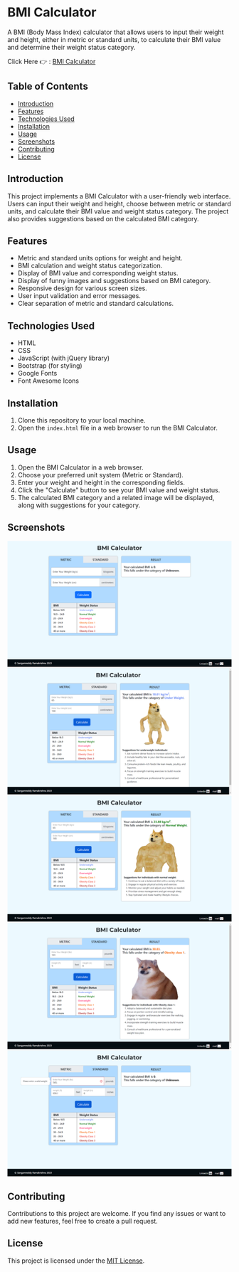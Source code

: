 # BMI Calculator

A BMI (Body Mass Index) calculator that allows users to input their weight and height, either in metric or standard units, to calculate their BMI value and determine their weight status category.

Click Here 👉 : [BMI Calculator](https://sramakrishnaa.github.io/BMI-Calculator/)

## Table of Contents

- [Introduction](#introduction)
- [Features](#features)
- [Technologies Used](#technologies-used)
- [Installation](#installation)
- [Usage](#usage)
- [Screenshots](#screenshots)
- [Contributing](#contributing)
- [License](#license)

## Introduction

This project implements a BMI Calculator with a user-friendly web interface. Users can input their weight and height, choose between metric or standard units, and calculate their BMI value and weight status category. The project also provides suggestions based on the calculated BMI category.

## Features

- Metric and standard units options for weight and height.
- BMI calculation and weight status categorization.
- Display of BMI value and corresponding weight status.
- Display of funny images and suggestions based on BMI category.
- Responsive design for various screen sizes.
- User input validation and error messages.
- Clear separation of metric and standard calculations.

## Technologies Used

- HTML
- CSS
- JavaScript (with jQuery library)
- Bootstrap (for styling)
- Google Fonts
- Font Awesome Icons

## Installation

1. Clone this repository to your local machine.
2. Open the `index.html` file in a web browser to run the BMI Calculator.

## Usage

1. Open the BMI Calculator in a web browser.
2. Choose your preferred unit system (Metric or Standard).
3. Enter your weight and height in the corresponding fields.
4. Click the "Calculate" button to see your BMI value and weight status.
5. The calculated BMI category and a related image will be displayed, along with suggestions for your category.

## Screenshots

![Screenshot 1](screenshots/Screenshot1.png)
![Screenshot 2](screenshots/Screenshot2.png)
![Screenshot 3](screenshots/Screenshot3.png)
![Screenshot 4](screenshots/Screenshot4.png)
![Screenshot 5](screenshots/Screenshot5.png)


## Contributing

Contributions to this project are welcome. If you find any issues or want to add new features, feel free to create a pull request.

## License

This project is licensed under the [MIT License](LICENSE).
